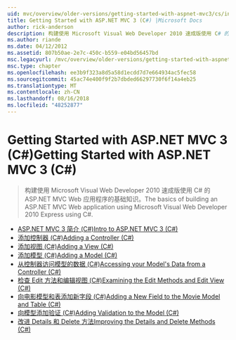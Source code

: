 ```yaml
---
uid: mvc/overview/older-versions/getting-started-with-aspnet-mvc3/cs/index
title: Getting Started with ASP.NET MVC 3 (C#) |Microsoft Docs
author: rick-anderson
description: 构建使用 Microsoft Visual Web Developer 2010 速成版使用 C# 的 ASP.NET MVC Web 应用程序的基础知识。
ms.author: riande
ms.date: 04/12/2012
ms.assetid: 807b50ae-2e7c-450c-b559-e04bd56457bd
msc.legacyurl: /mvc/overview/older-versions/getting-started-with-aspnet-mvc3/cs
msc.type: chapter
ms.openlocfilehash: ee3b9f323a8d5a58d1ecdd7d7e664934ac5fec58
ms.sourcegitcommit: 45ac74e400f9f2b7dbded66297730f6f14a4eb25
ms.translationtype: MT
ms.contentlocale: zh-CN
ms.lasthandoff: 08/16/2018
ms.locfileid: "48252877"
---
```

<a name="getting-started-with-aspnet-mvc-3-c"></a><span data-ttu-id="21ea6-103">Getting Started with ASP.NET MVC 3 (C#)</span><span class="sxs-lookup"><span data-stu-id="21ea6-103">Getting Started with ASP.NET MVC 3 (C#)</span></span>
====================
> <span data-ttu-id="21ea6-104">构建使用 Microsoft Visual Web Developer 2010 速成版使用 C# 的 ASP.NET MVC Web 应用程序的基础知识。</span><span class="sxs-lookup"><span data-stu-id="21ea6-104">The basics of building an ASP.NET MVC Web application using Microsoft Visual Web Developer 2010 Express using C#.</span></span>


- [<span data-ttu-id="21ea6-105">ASP.NET MVC 3 简介 (C#)</span><span class="sxs-lookup"><span data-stu-id="21ea6-105">Intro to ASP.NET MVC 3 (C#)</span></span>](intro-to-aspnet-mvc-3.md)
- [<span data-ttu-id="21ea6-106">添加控制器 (C#)</span><span class="sxs-lookup"><span data-stu-id="21ea6-106">Adding a Controller (C#)</span></span>](adding-a-controller.md)
- [<span data-ttu-id="21ea6-107">添加视图 (C#)</span><span class="sxs-lookup"><span data-stu-id="21ea6-107">Adding a View (C#)</span></span>](adding-a-view.md)
- [<span data-ttu-id="21ea6-108">添加模型 (C#)</span><span class="sxs-lookup"><span data-stu-id="21ea6-108">Adding a Model (C#)</span></span>](adding-a-model.md)
- [<span data-ttu-id="21ea6-109">从控制器访问模型的数据 (C#)</span><span class="sxs-lookup"><span data-stu-id="21ea6-109">Accessing your Model's Data from a Controller (C#)</span></span>](accessing-your-models-data-from-a-controller.md)
- [<span data-ttu-id="21ea6-110">检查 Edit 方法和编辑视图 (C#)</span><span class="sxs-lookup"><span data-stu-id="21ea6-110">Examining the Edit Methods and Edit View (C#)</span></span>](examining-the-edit-methods-and-edit-view.md)
- [<span data-ttu-id="21ea6-111">向电影模型和表添加新字段 (C#)</span><span class="sxs-lookup"><span data-stu-id="21ea6-111">Adding a New Field to the Movie Model and Table (C#)</span></span>](adding-a-new-field.md)
- [<span data-ttu-id="21ea6-112">向模型添加验证 (C#)</span><span class="sxs-lookup"><span data-stu-id="21ea6-112">Adding Validation to the Model (C#)</span></span>](adding-validation-to-the-model.md)
- [<span data-ttu-id="21ea6-113">改进 Details 和 Delete 方法</span><span class="sxs-lookup"><span data-stu-id="21ea6-113">Improving the Details and Delete Methods (C#)</span></span>](improving-the-details-and-delete-methods.md)
